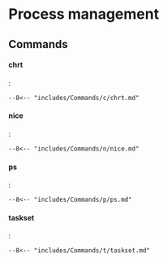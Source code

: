 # Process management

## Commands

#### chrt
:   

    --8<-- "includes/Commands/c/chrt.md"

#### nice
:   

    --8<-- "includes/Commands/n/nice.md"

#### ps
:   

    --8<-- "includes/Commands/p/ps.md"

#### taskset
:   

    --8<-- "includes/Commands/t/taskset.md"
